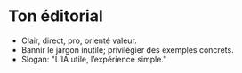 # Ton éditorial
- Clair, direct, pro, orienté valeur.
- Bannir le jargon inutile; privilégier des exemples concrets.
- Slogan: "L’IA utile, l’expérience simple."
